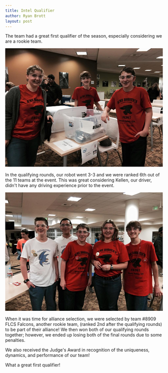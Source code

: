 ```yaml
---
title: Intel Qualifier
author: Ryan Brott
layout: post
---
```

The team had a great first qualifier of the season, especially considering we are a rookie team. 

![The team at the Intel Qualifier](/assets/team3.jpg)

In the qualifying rounds, our robot went 3-3 and we were ranked 6th out of the 11 teams at the event. This was great considering Kellen, our driver, didn't have any driving experience prior to the event.

![Alliance partners, Team #8909 FLCS Falcons](/assets/flcsfalcons.jpg)

When it was time for alliance selection, we were selected by team #8909 FLCS Falcons, another rookie team, (ranked 2nd after the qualifying rounds) to be part of their alliance! We then won both of our qualifying rounds together; however, we ended up losing both of the final rounds due to some penalties.

We also received the Judge's Award in recognition of the uniqueness, dynamics, and performance of our team!

What a great first qualifier!
